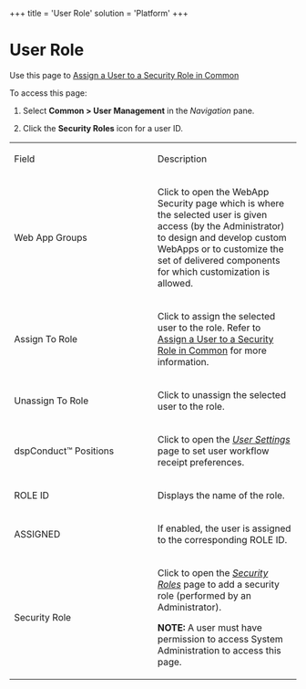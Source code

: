 +++
title = 'User Role'
solution = 'Platform'
+++

# User Role

<div class="use">

Use this page to [Assign a User to a Security Role in
Common](../Use_Cases/Assign_a_User_to_a_Security_Role_in_Common)

</div>

To access this page:

1.  Select **Common \> User Management** in the *Navigation* pane.

2.  Click the <span style="font-weight: bold;">Security
    Roles</span><span> icon for a user ID.</span>

<table>
<colgroup>
<col style="width: 50%" />
<col style="width: 50%" />
</colgroup>
<tbody>
<tr class="odd">
<td><p>Field</p></td>
<td><p>Description</p></td>
</tr>
<tr class="even">
<td><p>Web App Groups</p></td>
<td><p>Click to open the WebApp Security page which is where the selected user is given access (by the Administrator) to design and develop custom WebApps or to customize the set of delivered components for which customization is allowed.</p></td>
</tr>
<tr class="odd">
<td><p>Assign To Role</p></td>
<td><p>Click to assign the selected user to the role. Refer to <a href="../Use_Cases/Assign_a_User_to_a_Security_Role_in_Common">Assign a User to a Security Role in Common</a> for more information.</p></td>
</tr>
<tr class="even">
<td><p>Unassign To Role</p></td>
<td><p>Click to unassign the selected user to the role.</p></td>
</tr>
<tr class="odd">
<td><p>dspConduct™ Positions</p></td>
<td><p>Click to open the <span style="font-style: italic;"><a href="../../../Master_Data_Mgmt/dspConduct/Page_Desc/User_Settings_H">User Settings</a></span> page to set user workflow receipt preferences.</p></td>
</tr>
<tr class="even">
<td><p>ROLE ID</p></td>
<td><p>Displays the name of the role.</p></td>
</tr>
<tr class="odd">
<td><p>ASSIGNED</p></td>
<td><p>If enabled, the user is assigned to the corresponding ROLE ID.</p></td>
</tr>
<tr class="even">
<td><p>Security Role</p></td>
<td><p>Click to open the<span style="font-style: italic;"> <a href="../../Sys_Admin/Page_Desc/Security_Roles"><span style="font-style: italic;">Security Roles</span></a></span> page to add a security role (performed by an Administrator).</p>
<p><strong>NOTE:</strong> A user must have permission to access System Administration to access this page.</p></td>
</tr>
</tbody>
</table>
